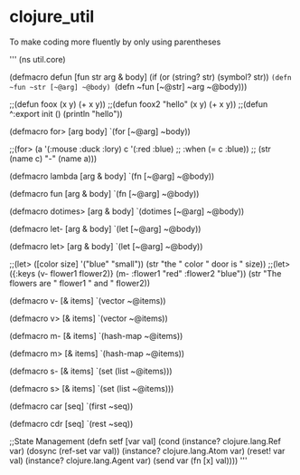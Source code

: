 # clojure_util
To make coding more fluently by only using parentheses

'''
(ns util.core)

(defmacro defun
  [fun str arg & body]
  (if (or (string? str) (symbol? str))
    `(defn ~fun ~str [~@arg] ~@body)
    `(defn ~fun [~@str] ~arg ~@body)))
    
;;(defun foox (x y) (+ x y))
;;(defun foox2 "hello" (x y) (+ x y))
;;(defun ^:export init () (println "hello"))

(defmacro for>
  [arg body]
  `(for [~@arg] ~body))

;;(for> (a '(:mouse :duck :lory) c '(:red :blue)
;;        :when (= c :blue))
;;  (str (name c) "-" (name a)))

(defmacro lambda [arg & body]
  `(fn [~@arg] ~@body))

(defmacro fun [arg & body]
  `(fn [~@arg] ~@body))

(defmacro dotimes> [arg & body]
  `(dotimes [~@arg] ~@body))

(defmacro let- [arg & body]
  `(let [~@arg] ~@body))

(defmacro let> [arg & body]
  `(let [~@arg] ~@body))

;;(let> ([color size] '("blue" "small")) (str "the " color " door is " size))
;;(let> ({:keys (v- flower1 flower2)} (m- :flower1 "red" :flower2 "blue")) (str "The flowers are " flower1 " and " flower2))

(defmacro v-
  [& items]
  `(vector ~@items))

(defmacro v>
  [& items]
  `(vector ~@items))

(defmacro m-
  [& items]
  `(hash-map ~@items))

(defmacro m>
  [& items]
  `(hash-map ~@items))

(defmacro s-
  [& items]
  `(set (list ~@items)))

(defmacro s>
  [& items]
  `(set (list ~@items)))

(defmacro car
  [seq]
  `(first ~seq))

(defmacro cdr
  [seq]
  `(rest ~seq))

;;State Management
(defn setf [var val]
  (cond
    (instance? clojure.lang.Ref var) (dosync (ref-set var val))
    (instance? clojure.lang.Atom var) (reset! var val)
    (instance? clojure.lang.Agent var) (send var (fn [x] val))))
'''


